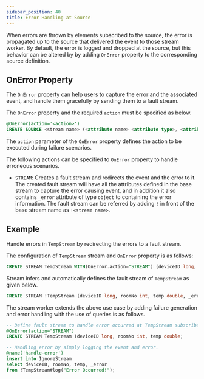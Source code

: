 ```yaml
---
sidebar_position: 40
title: Error Handling at Source
---
```


When errors are thrown by elements subscribed to the source, the error is propagated up to the source that delivered the event to those stream worker. By default, the error is logged and dropped at the source, but this behavior can be altered by by adding `OnError` property to the corresponding source definition.

## OnError Property

The `OnError` property can help users to capture the error and the associated event, and handle them gracefully by sending them to a fault stream.

The `OnError` property and the required `action` must be specified as below.

```sql
@OnError(action='<action>')
CREATE SOURCE <stream name> (<attribute name> <attribute type>, <attribute name> <attribute type>, ... );
```

The `action` parameter of the `OnError` property defines the action to be executed during failure scenarios.

The following actions can be specified to `OnError` property to handle erroneous scenarios.

- `STREAM`: Creates a fault stream and redirects the event and the error to it. The created fault stream will have all the attributes defined in the base stream to capture the error causing event, and in addition it also contains `_error` attribute of type `object` to containing the error information. The fault stream can be referred by adding `!` in front of the base stream name as `!<stream name>`.

## Example

Handle errors in `TempStream` by redirecting the errors to a fault stream.

The configuration of `TempStream` stream and `OnError` property is as follows:

```sql
CREATE STREAM TempStream WITH(OnError.action="STREAM") (deviceID long, roomNo int, temp double;
```

Stream infers and automatically defines the fault stream of `TempStream` as given below.

```sql
CREATE STREAM !TempStream (deviceID long, roomNo int, temp double, _error object);
```

The stream worker extends the above use case by adding failure generation and error handling with the use of queries is as follows.

```sql
-- Define fault stream to handle error occurred at TempStream subscribers
@OnError(action="STREAM")
CREATE STREAM TempStream (deviceID long, roomNo int, temp double;

-- Handling error by simply logging the event and error.
@name('handle-error')
insert into IgnoreStream
select deviceID, roomNo, temp, _error
from !TempStream#log("Error Occurred!");
```
